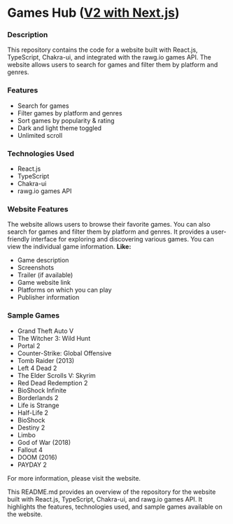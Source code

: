 # Games Hub ([V2 with Next.js](https://github.com/md-talim/games-hub-next))

### Description

This repository contains the code for a website built with React.js, TypeScript, Chakra-ui, and integrated with the rawg.io games API. The website allows users to search for games and filter them by platform and genres.

### Features

- Search for games
- Filter games by platform and genres
- Sort games by popularity & rating
- Dark and light theme toggled
- Unlimited scroll

### Technologies Used

- React.js
- TypeScript
- Chakra-ui
- rawg.io games API

### Website Features

The website allows users to browse their favorite games. You can also search for games and filter them by platform and genres. It provides a user-friendly interface for exploring and discovering various games.
You can view the individual game information.
**Like:**

- Game description
- Screenshots
- Trailer (if available)
- Game website link
- Platforms on which you can play
- Publisher information

### Sample Games

- Grand Theft Auto V
- The Witcher 3: Wild Hunt
- Portal 2
- Counter-Strike: Global Offensive
- Tomb Raider (2013)
- Left 4 Dead 2
- The Elder Scrolls V: Skyrim
- Red Dead Redemption 2
- BioShock Infinite
- Borderlands 2
- Life is Strange
- Half-Life 2
- BioShock
- Destiny 2
- Limbo
- God of War (2018)
- Fallout 4
- DOOM (2016)
- PAYDAY 2

For more information, please visit the website.

This README.md provides an overview of the repository for the website built with React.js, TypeScript, Chakra-ui, and rawg.io games API. It highlights the features, technologies used, and sample games available on the website.
